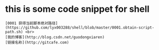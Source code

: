 
# this is some code snippet for shell


    [0001 获得当前脚本绝对路径](https://github.com/lyx003288/shell/blob/master/0001.obtain-script-path.sh) <br>
    [我的博客](http://blog.csdn.net/guodongxiaren)  
    [链接名称](http://gitcafe.com)
